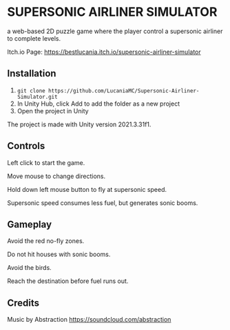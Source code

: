 # SUPERSONIC AIRLINER SIMULATOR

a web-based 2D puzzle game where the player control a supersonic airliner to complete levels. 

Itch.io Page: https://bestlucania.itch.io/supersonic-airliner-simulator

## Installation

1. `git clone https://github.com/LucaniaMC/Supersonic-Airliner-Simulator.git`
2. In Unity Hub, click Add to add the folder as a new project
3. Open the project in Unity

The project is made with Unity version 2021.3.31f1.

## Controls

Left click to start the game.

Move mouse to change directions.

Hold down left mouse button to fly at supersonic speed. 

Supersonic speed consumes less fuel, but generates sonic booms.

## Gameplay

Avoid the red no-fly zones.

Do not hit houses with sonic booms.

Avoid the birds.

Reach the destination before fuel runs out.

## Credits

Music by Abstraction https://soundcloud.com/abstraction
